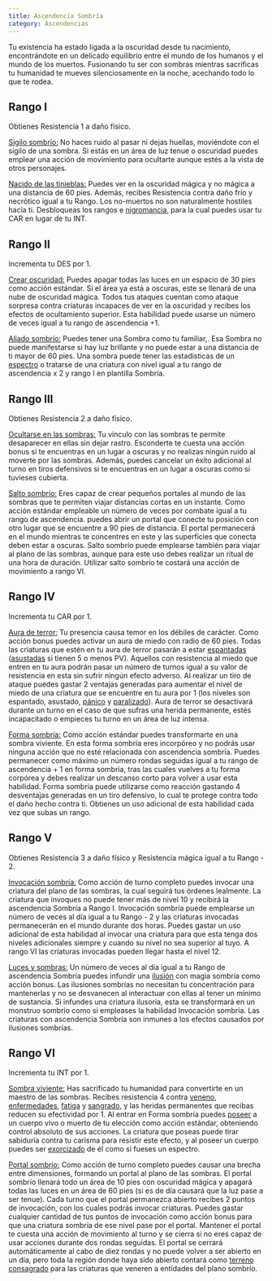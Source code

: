```yaml
---
title: Ascendencia Sombría
category: Ascendencias
---
```


Tu existencia ha estado ligada a la oscuridad desde tu nacimiento, encontrándote en un delicado equilibrio entre el mundo de los humanos y el mundo de los muertos. Fusionando tu ser con sombras mientras sacrificas tu humanidad te mueves silenciosamente en la noche, acechando todo lo que te rodea.

## Rango I

Obtienes Resistencia 1 a daño físico.

<u>Sigilo sombrío:</u> No haces ruido al pasar ni dejas huellas, moviéndote con el sigilo de una sombra. Si estás en un área de luz tenue o oscuridad puedes emplear una acción de movimiento para ocultarte aunque estés a la vista de otros personajes.

<u>Nacido de las tinieblas:</u> Puedes ver en la oscuridad mágica y no mágica a una distancia de 60 pies. Además, recibes Resistencia contra daño frío y necrótico igual a tu Rango. Los no-muertos no son naturalmente hostiles hacia ti. Desbloqueas los rangos e [nigromancia](https://raldamain.com/rules/Rangos/Ocultismo/nigromancia.html), para la cual puedes usar tu CAR en lugar de tu INT.

## Rango II

 Incrementa tu DES por 1.

<u>Crear oscuridad:</u> Puedes apagar todas las luces en un espacio de 30 pies como acción estándar. Si el área ya está a oscuras, este se llenará de una nube de oscuridad mágica. Todos tus ataques cuentan como ataque sorpresa contra criaturas incapaces de ver en la oscuridad y recibes los efectos de ocultamiento superior. Esta habilidad puede usarse un número de veces igual a tu rango de ascendencia +1.

<u>Aliado sombrío:</u> Puedes tener una Sombra como tu familiar,. Esa Sombra no puede manifestarse si hay luz brillante y no puede estar a una distancia de ti mayor de 60 pies. Una sombra puede tener las estadísticas de un [espectro](https://raldamain.com/rules/Rangos/Ocultismo/medium.html#rango-ii) o tratarse de una criatura con nivel igual a tu rango de ascendencia x 2 y rango I en plantilla Sombría.

## Rango III

Obtienes Resistencia 2 a daño físico. 

<u>Ocultarse en las sombras:</u> Tu vínculo con las sombras te permite desaparecer en ellas sin dejar rastro. Esconderte te cuesta una acción bonus si te encuentras en un lugar a oscuras y no realizas ningún ruido al moverte por las sombras. Además, puedes cancelar un éxito adicional al turno en tiros defensivos si te encuentras en un lugar a oscuras como si tuvieses cubierta.

<u>Salto sombrío:</u> Eres capaz de crear pequeños portales al mundo de las sombras que te permiten viajar distancias cortas en un instante. Como acción estándar empleable un número de veces por combate igual a tu rango de ascendencia. puedes abrir un portal que conecte tu posición con otro lugar que se encuentre a 90 pies de distancia. El portal permanecerá en el mundo mientras te concentres en este y las superficies que conecta deben estar a oscuras.  Salto sombrío puede emplearse también para viajar al plano de las sombras, aunque para este uso debes realizar un ritual de una hora de duración. Utilizar salto sombrío te costará una acción de movimiento a rango VI.

## Rango IV

Incrementa tu CAR por 1.

<u>Aura de terror:</u> Tu presencia causa temor en los débiles de carácter. Como acción bonus puedes activar un aura de miedo con radio de 60 pies. Todas las criaturas que estén en tu aura de terror pasarán a estar [espantadas](https://raldamain.com/rules/Reglas%20principales/Efectos%20de%20estado.html#espantada) ([asustadas](https://raldamain.com/rules/Reglas%20principales/Efectos%20de%20estado.html#asustada) si tienen 5 o menos PV). Aquellos con resistencia al miedo que entren en tu aura podrán pasar un número de turnos igual a su valor de resistencia en esta sin sufrir ningún efecto adverso. Al realizar un tiro de ataque puedes gastar 2 ventajas generadas para aumentar el nivel de miedo de una criatura que se encuentre en tu aura por 1 (los niveles son espantado, asustado, [pánico](https://raldamain.com/rules/Reglas%20principales/Efectos%20de%20estado.html#p%C3%A1nico) y [paralizado](https://raldamain.com/rules/Reglas%20principales/Efectos%20de%20estado.html#paralizada)). Aura de terror se desactivará durante un turno en el caso de que sufras una herida permanente, estés incapacitado o empieces tu turno en un área de luz intensa.

<u>Forma sombría:</u> Como acción estándar puedes transformarte en una sombra viviente. En esta forma sombría eres incorpóreo y no podrás usar ninguna acción que no esté relacionada con ascendencia sombría. Puedes permanecer como máximo un número rondas seguidas igual a tu rango de ascendencia + 1 en forma sombría, tras las cuales vuelves a tu forma corpórea y debes realizar un descanso corto para volver a usar esta habilidad. Forma sombría puede utilizarse como reacción gastando 4 desventajas generadas en un tiro defensivo, lo cual te protege contra todo el daño hecho contra ti. Obtienes un uso adicional de esta habilidad cada vez que subas un rango.

## Rango V

Obtienes Resistencia 3 a daño físico y Resistencia mágica igual a tu Rango - 2. 

<u>Invocación sombría:</u> Como acción de turno completo puedes invocar una criatura del plano de las sombras, la cual seguirá tus órdenes lealmente. La criatura que invoques no puede tener más de nivel 10 y recibirá la ascendencia Sombría a Rango I. Invocación sombría puede emplearse un número de veces al día igual a tu Rango - 2 y las criaturas invocadas permanecerán en el mundo durante dos horas. Puedes gastar un uso adicional de esta habilidad al invocar una criatura para que esta tenga dos niveles adicionales siempre y cuando su nivel no sea superior al tuyo. A rango VI las criaturas invocadas pueden llegar hasta el nivel 12.

<u>Luces y sombras:</u> Un número de veces al día igual a tu Rango de ascendencia Sombría puedes infundir una [ilusión](https://raldamain.com/rules/Rangos/Magia%20arcana/magia%20ilusoria.html) con magia sombría como acción bonus. Las ilusiones sombrías no necesitan tu concentración para mantenerlas y no se desvanecen al interactuar con ellas al tener un mínimo de sustancia. Si infundes una criatura ilusoria, esta se transformará en un monstruo sombrío como si empleases la habilidad Invocación sombría. Las criaturas con ascendencia Sombría son inmunes a los efectos causados por ilusiones sombrías. 

## Rango VI

Incrementa tu INT por 1.

<u>Sombra viviente:</u> Has sacrificado tu humanidad para convertirte en un maestro de las sombras. Recibes resistencia 4 contra [veneno](https://raldamain.com/rules/Reglas%20adicionales/venenos_enfermedades.html#venenos), [enfermedades](https://raldamain.com/rules/Reglas%20adicionales/venenos_enfermedades.html#enfermedades), [fatiga](https://raldamain.com/rules/Reglas%20principales/Efectos%20de%20estado.html#fatigada) y [sangrado](https://raldamain.com/rules/Reglas%20principales/Efectos%20de%20estado.html#sangrado), y las heridas permanentes que recibas reducen su efectividad por 1. Al entrar en Forma sombría puedes [poseer](https://raldamain.com/rules/Rangos/Ocultismo/medium.html#rango-v) a un cuerpo vivo o muerto de tu elección como acción estándar, obteniendo control absoluto de sus acciones. La criatura que poseas puede tirar sabiduría contra tu carisma para resistir este efecto, y al poseer un cuerpo puedes ser [exorcizado](https://raldamain.com/rules/Rangos/Ocultismo/medium.html#rango-i) de él como si fueses un espectro.

<u>Portal sombrío:</u> Como acción de turno completo puedes causar una brecha entre dimensiones, formando un portal al plano de las sombras. El portal sombrío llenará todo un área de 10 pies con oscuridad mágica y apagará todas las luces en un área de 60 pies (si es de día causará que la luz pase a ser tenue). Cada turno que el portal permanezca abierto recibes 2 puntos de invocación, con los cuales podrás invocar criaturas. Puedes gastar cualquier cantidad de tus puntos de invocación como acción bonus para que una criatura sombría de ese nivel pase por el portal. Mantener el portal te cuesta una acción de movimiento al turno y se cierra si no eres capaz de usar acciones durante dos rondas seguidas. El portal se cerrará automáticamente al cabo de diez rondas y no puede volver a ser abierto en un día, pero toda la región donde haya sido abierto contará como [terreno consagrado](https://raldamain.com/rules/Rangos/Religi%C3%B3n/magia%20divina.html#rango-ii) para las criaturas que veneren a entidades del plano sombrío.